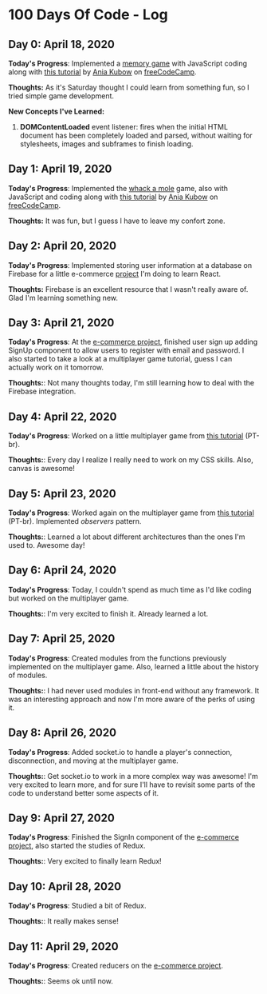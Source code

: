 # 100 Days Of Code - Log

## Day 0: April 18, 2020

**Today's Progress**: Implemented a [memory game](https://github.com/gabcamilo/memory-game) with JavaScript coding along with [this tutorial](https://www.freecodecamp.org/news/learn-javascript-by-building-7-games-video-course/) by [Ania Kubow](https://github.com/kubowania) on [freeCodeCamp](https://www.freecodecamp.org).

**Thoughts:** As it's Saturday thought I could learn from something fun, so I tried simple game development.

**New Concepts I've Learned:**

1. **DOMContentLoaded** event listener: fires when the initial HTML document has been completely loaded and parsed, without waiting for stylesheets, images and subframes to finish loading.

## Day 1: April 19, 2020

**Today's Progress**: Implemented the [whack a mole](https://gabcamilo.github.io/whack-a-mole/) game, also with JavaScript and coding along with [this tutorial](https://www.freecodecamp.org/news/learn-javascript-by-building-7-games-video-course/) by [Ania Kubow](https://github.com/kubowania) on [freeCodeCamp](https://www.freecodecamp.org).

**Thoughts:** It was fun, but I guess I have to leave my confort zone.

## Day 2: April 20, 2020

**Today's Progress**: Implemented storing user information at a database on Firebase for a little e-commerce [project](https://github.com/gabcamilo/crwn-clothing) I'm doing to learn React.

**Thoughts:** Firebase is an excellent resource that I wasn't really aware of. Glad I'm learning something new.

## Day 3: April 21, 2020

**Today's Progress**: At the [e-commerce project](https://github.com/gabcamilo/crwn-clothing), finished user sign up adding SignUp component to allow users to register with email and password.
I also started to take a look at a multiplayer game tutorial, guess I can actually work on it tomorrow.

**Thoughts:**: Not many thoughts today, I'm still learning how to deal with the Firebase integration.

## Day 4: April 22, 2020

**Today's Progress**: Worked on a little multiplayer game from [this tutorial](https://www.youtube.com/watch?v=RJvktZnZn6A&list=PLMdYygf53DP5SVQQrkKCVWDS0TwYLVitL&index=6) (PT-br).

**Thoughts:**: Every day I realize I really need to work on my CSS skills. Also, canvas is awesome!

## Day 5: April 23, 2020

**Today's Progress**: Worked again on the multiplayer game from [this tutorial](https://www.youtube.com/watch?v=RJvktZnZn6A&list=PLMdYygf53DP5SVQQrkKCVWDS0TwYLVitL&index=6) (PT-br). Implemented *observers* pattern.

**Thoughts:**: Learned a lot about different architectures than the ones I'm used to. Awesome day!

## Day 6: April 24, 2020

**Today's Progress**: Today, I couldn't spend as much time as I'd like coding but worked on the multiplayer game.

**Thoughts:**:  I'm very excited to finish it. Already learned a lot.

## Day 7: April 25, 2020

**Today's Progress**: Created modules from the functions previously implemented on the multiplayer game. Also, learned a little about the history of modules.

**Thoughts:**:  I had never used modules in front-end without any framework. It was an interesting approach and now I'm more aware of the perks of using it.

## Day 8: April 26, 2020

**Today's Progress**: Added socket.io to handle a player's connection, disconnection, and moving at the multiplayer game.

**Thoughts:**:  Get socket.io to work in a more complex way was awesome! I'm very excited to learn more, and for sure I'll have to revisit some parts of the code to understand better some aspects of it.

## Day 9: April 27, 2020

**Today's Progress**: Finished the SignIn component of the [e-commerce project](https://github.com/gabcamilo/crwn-clothing), also started the studies of Redux.

**Thoughts:**:  Very excited to finally learn Redux!

## Day 10: April 28, 2020

**Today's Progress**: Studied a bit of Redux.

**Thoughts:**: It really makes sense!

## Day 11: April 29, 2020

**Today's Progress**: Created reducers on the [e-commerce project](https://github.com/gabcamilo/crwn-clothing).

**Thoughts:**: Seems ok until now.
